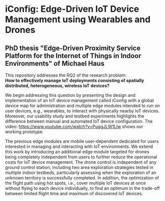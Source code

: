 # iConfig: Edge-Driven IoT Device Management using Wearables and Drones
## PhD thesis "Edge-Driven Proximity Service Platform for the Internet of Things in Indoor Environments" of Michael Haus

This repository addresses the RQ2 of the research problem:<br/>
**How to effectively manage IoT deployments consisting of spatially distributed, heterogeneous, wireless IoT devices?**

We begin addressing this question by presenting the design and implementation of an IoT device management called
iConfig with a global device map for administration and multiple edge modules intended to run on user devices,
e.g., wearables, to interact with physically nearby IoT devices. Moreover, our usability study and testbed
experiments highlights the difference between manual and automated IoT device configuration. The video:
https://www.youtube.com/watch?v=PuqgJLW1Llw shows our working prototype.

The previous edge modules are mobile user-dependent dedicated for users interested in managing and 
interacting with IoT environments. We extend this work by introducing an additional edge module 
targeted for drones being completely independent from users to further reduce the operational costs for IoT 
device management. The drone control is independent of any ground control station, including two area 
exploration strategies tested in multiple indoor testbeds, particularly assessing when the exploration of an 
unknown territory is successfully completed. In addition, the optimization of the flight path using hot 
spots, i.e., cover multiple IoT devices at once without flying to each device individually, to find an 
optimum in the trade-off between limited flight time and maximum of discovered IoT devices.

